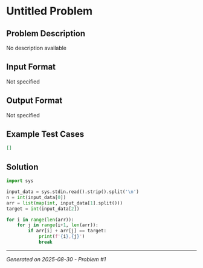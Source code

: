 # Untitled Problem

## Problem Description
No description available

## Input Format
Not specified

## Output Format
Not specified

## Example Test Cases
```json
[]
```

## Solution
```python
import sys

input_data = sys.stdin.read().strip().split('\n')
n = int(input_data[0])
arr = list(map(int, input_data[1].split()))
target = int(input_data[2])

for i in range(len(arr)):
    for j in range(i+1, len(arr)):
        if arr[i] + arr[j] == target:
            print(f'{i},{j}')
            break
```

---
*Generated on 2025-08-30 - Problem #1*